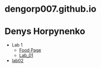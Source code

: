 # dengorp007.github.io
# Denys Horpynenko
- Lab 1
   - [Food Page](https://dengorp007.github.io/lab_01/food-page/food-page1.html)
   - [Lab_01](https://dengorp007.github.io/lab_01/food-page/food-page1.html)
-  [lab02](https://dengorp007.github.io/lab_02/black&white.html)
